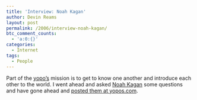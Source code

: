 ```yaml
---
title: 'Interview: Noah Kagan'
author: Devin Reams
layout: post
permalink: /2006/interview-noah-kagan/
btc_comment_counts:
  - 'a:0:{}'
categories:
  - Internet
tags:
  - People
---
```

Part of the [yopo&#8217;s][1] mission is to get to know one another and introduce each other to the world. I went ahead and asked [Noah Kagan][2] some questions and have gone ahead and [posted them at yopos.com][3].

 [1]: http://www.yopos.com/
 [2]: http://okdork.com/
 [3]: http://www.yopos.com/?p=7